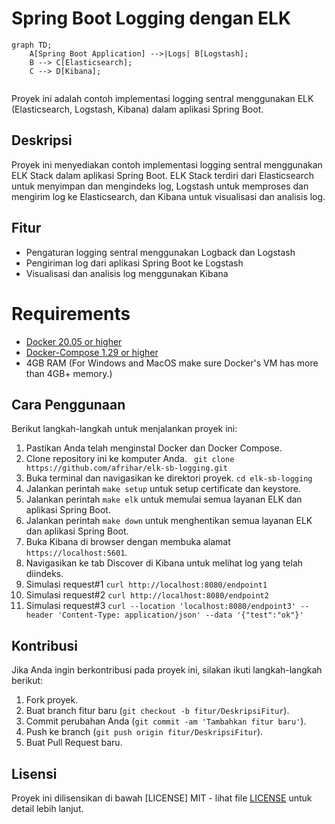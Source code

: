 # Spring Boot Logging dengan ELK

```mermaid
graph TD;
    A[Spring Boot Application] -->|Logs| B[Logstash];
    B --> C[Elasticsearch];
    C --> D[Kibana];
    
```

Proyek ini adalah contoh implementasi logging sentral menggunakan ELK (Elasticsearch, Logstash, Kibana) dalam aplikasi Spring Boot.

## Deskripsi

Proyek ini menyediakan contoh implementasi logging sentral menggunakan ELK Stack dalam aplikasi Spring Boot. ELK Stack terdiri dari Elasticsearch untuk menyimpan dan mengindeks log, Logstash untuk memproses dan mengirim log ke Elasticsearch, dan Kibana untuk visualisasi dan analisis log.

## Fitur

- Pengaturan logging sentral menggunakan Logback dan Logstash
- Pengiriman log dari aplikasi Spring Boot ke Logstash
- Visualisasi dan analisis log menggunakan Kibana

# Requirements

- [Docker 20.05 or higher](https://docs.docker.com/install/)
- [Docker-Compose 1.29 or higher](https://docs.docker.com/compose/install/)
- 4GB RAM (For Windows and MacOS make sure Docker's VM has more than 4GB+ memory.)

## Cara Penggunaan

Berikut langkah-langkah untuk menjalankan proyek ini:

1. Pastikan Anda telah menginstal Docker dan Docker Compose.
2. Clone repository ini ke komputer Anda. ```
   git clone https://github.com/afrihar/elk-sb-logging.git```
3. Buka terminal dan navigasikan ke direktori proyek. `cd elk-sb-logging`
4. Jalankan perintah `make setup` untuk setup certificate dan keystore.
5. Jalankan perintah `make elk` untuk memulai semua layanan ELK dan aplikasi Spring Boot.
6. Jalankan perintah `make down` untuk menghentikan semua layanan ELK dan aplikasi Spring Boot.
5. Buka Kibana di browser dengan membuka alamat `https://localhost:5601`.
6. Navigasikan ke tab Discover di Kibana untuk melihat log yang telah diindeks.
7. Simulasi request#1
```curl http://localhost:8080/endpoint1```
8. Simulasi request#2
```curl http://localhost:8080/endpoint2```
9. Simulasi request#3
```curl --location 'localhost:8080/endpoint3' --header 'Content-Type: application/json' --data '{"test":"ok"}'```

## Kontribusi

Jika Anda ingin berkontribusi pada proyek ini, silakan ikuti langkah-langkah berikut:

1. Fork proyek.
2. Buat branch fitur baru (`git checkout -b fitur/DeskripsiFitur`).
3. Commit perubahan Anda (`git commit -am 'Tambahkan fitur baru'`).
4. Push ke branch (`git push origin fitur/DeskripsiFitur`).
5. Buat Pull Request baru.

## Lisensi

Proyek ini dilisensikan di bawah [LICENSE] MIT  - lihat file [LICENSE](LICENSE) untuk detail lebih lanjut.

